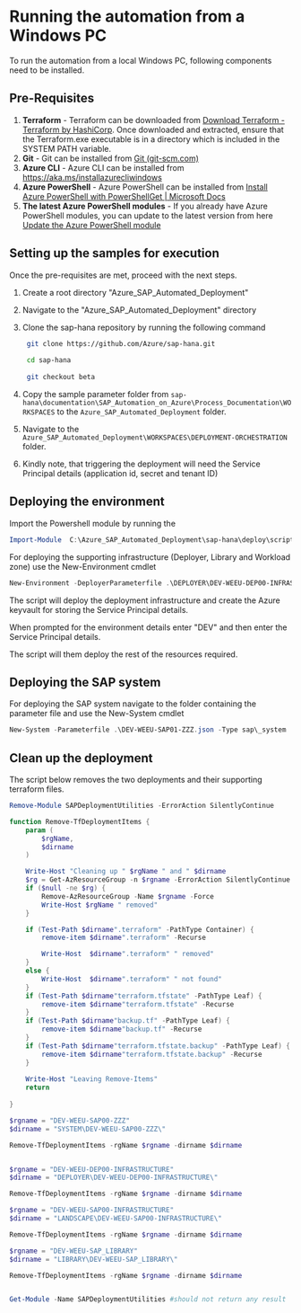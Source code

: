 ﻿
# Running the automation from a Windows PC

To run the automation from a local Windows PC, following components need to be installed.
## **Pre-Requisites**
1. **Terraform** - Terraform can be downloaded from [Download Terraform - Terraform by HashiCorp](https://www.terraform.io/downloads.html). Once downloaded and extracted, ensure that the Terraform.exe executable is in a directory which is included in the SYSTEM PATH variable.
2. **Git** - Git can be installed from [Git (git-scm.com)](https://git-scm.com/)
3. **Azure CLI** - Azure CLI can be installed from <https://aka.ms/installazurecliwindows> 
4. **Azure PowerShell** - Azure PowerShell can be installed from [Install Azure PowerShell with PowerShellGet | Microsoft Docs](https://docs.microsoft.com/en-us/powershell/azure/install-az-ps?view=azps-5.5.0)
5. **The latest Azure PowerShell modules** - If you already have Azure PowerShell modules, you can update to the latest version from here [Update the Azure PowerShell module](https://docs.microsoft.com/en-us/powershell/azure/install-az-ps?view=azps-5.5.0#update-the-azure-powershell-module)

## **Setting up the samples for execution**
Once the pre-requisites are met, proceed with the next steps.

1. Create a root directory "Azure_SAP_Automated_Deployment"
2. Navigate to the "Azure_SAP_Automated_Deployment" directory
3. Clone the sap-hana repository by running the following command
   
   ```bash
    git clone https://github.com/Azure/sap-hana.git
    
    cd sap-hana
    
    git checkout beta
    ```

4. Copy the sample parameter folder from
```sap-hana\documentation\SAP_Automation_on_Azure\Process_Documentation\WORKSPACES``` to the ```Azure_SAP_Automated_Deployment``` folder.

5. Navigate to the ```Azure_SAP_Automated_Deployment\WORKSPACES\DEPLOYMENT-ORCHESTRATION``` folder.

6. Kindly note, that triggering the deployment will need the Service Principal details (application id, secret and tenant ID)


## **Deploying the environment**

Import the Powershell module by running the

```PowerShell
Import-Module  C:\Azure_SAP_Automated_Deployment\sap-hana\deploy\scripts\pwsh\SAPDeploymentUtilities\Output\SAPDeploymentUtilities\SAPDeploymentUtilities.psd1
```

For deploying the supporting infrastructure (Deployer, Library and Workload zone) use the New-Environment cmdlet

```PowerShell
New-Environment -DeployerParameterfile .\DEPLOYER\DEV-WEEU-DEP00-INFRASTRUCTURE\DEV-WEEU-DEP00-INFRASTRUCTURE.json  -LibraryParameterfile .\LIBRARY\DEV-WEEU-SAP_LIBRARY\DEV-WEEU-SAP_LIBRARY.json -EnvironmentParameterfile .\LANDSCAPE\DEV-WEEU-SAP01-INFRASTRUCTURE\DEV-WEEU-SAP01-INFRASTRUCTURE.json
```

The script will deploy the deployment infrastructure and create the Azure keyvault for storing the Service Principal details.

When prompted for the environment details enter "DEV" and then enter the Service Principal details. 

The script will them deploy the rest of the resources required.

## **Deploying the SAP system**

For deploying the SAP system navigate to the folder containing the parameter file and use the New-System cmdlet

```PowerShell
New-System -Parameterfile .\DEV-WEEU-SAP01-ZZZ.json -Type sap\_system
```

## **Clean up the deployment**

The script below removes the two deployments and their supporting terraform files.

```PowerShell
Remove-Module SAPDeploymentUtilities -ErrorAction SilentlyContinue

function Remove-TfDeploymentItems {
    param (
        $rgName,
        $dirname
    )

    Write-Host "Cleaning up " $rgName " and " $dirname
    $rg = Get-AzResourceGroup -n $rgname -ErrorAction SilentlyContinue
    if ($null -ne $rg) {
        Remove-AzResourceGroup -Name $rgname -Force                   
        Write-Host $rgName " removed"
    }

    if (Test-Path $dirname".terraform" -PathType Container) {
        remove-item $dirname".terraform" -Recurse

        Write-Host  $dirname".terraform" " removed"
    }
    else {
        Write-Host  $dirname".terraform" " not found"
    }
    if (Test-Path $dirname"terraform.tfstate" -PathType Leaf) {
        remove-item $dirname"terraform.tfstate" -Recurse
    }
    if (Test-Path $dirname"backup.tf" -PathType Leaf) {
        remove-item $dirname"backup.tf" -Recurse
    }
    if (Test-Path $dirname"terraform.tfstate.backup" -PathType Leaf) {
        remove-item $dirname"terraform.tfstate.backup" -Recurse
    }
    
    Write-Host "Leaving Remove-Items"
    return
            
}

$rgname = "DEV-WEEU-SAP00-ZZZ"
$dirname = "SYSTEM\DEV-WEEU-SAP00-ZZZ\"

Remove-TfDeploymentItems -rgName $rgname -dirname $dirname


$rgname = "DEV-WEEU-DEP00-INFRASTRUCTURE"
$dirname = "DEPLOYER\DEV-WEEU-DEP00-INFRASTRUCTURE\"

Remove-TfDeploymentItems -rgName $rgname -dirname $dirname

$rgname = "DEV-WEEU-SAP00-INFRASTRUCTURE"
$dirname = "LANDSCAPE\DEV-WEEU-SAP00-INFRASTRUCTURE\"

Remove-TfDeploymentItems -rgName $rgname -dirname $dirname

$rgname = "DEV-WEEU-SAP_LIBRARY"
$dirname = "LIBRARY\DEV-WEEU-SAP_LIBRARY\"

Remove-TfDeploymentItems -rgName $rgname -dirname $dirname


Get-Module -Name SAPDeploymentUtilities #should not return any result
```
